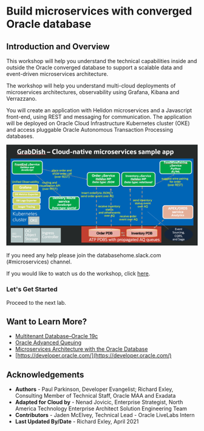 # Build microservices with converged Oracle database
## Introduction and Overview

[](youtube:v0nYRueADbo)

This workshop will help you understand the technical capabilities inside and outside the Oracle converged database to support a scalable data and event-driven microservices architecture.

<if type="multicloud-freetier">
The workshop will help you understand multi-cloud deployments of microservices architectures, observability using Grafana, Kibana and Verrazzano.
</if>

You will create an application with Helidon microservices and a Javascript front-end, using REST and messaging for communication.  The application will be deployed on Oracle Cloud Infrastructure Kubernetes cluster (OKE) and access pluggable Oracle Autonomous Transaction Processing databases.

![](./images/architecture.png " ")

If you need any help please join the databasehome.slack.com (#microservices) channel.

If you would like to watch us do the workshop, click [here](https://youtu.be/yLBEPjOWaz0).

### Let's Get Started

Proceed to the next lab.

## Want to Learn More?

* [Multitenant Database–Oracle 19c](https://www.oracle.com/database/technologies/multitenant.html)
* [Oracle Advanced Queuing](https://docs.oracle.com/en/database/oracle/oracle-database/19/adque/aq-introduction.html)
* [Microservices Architecture with the Oracle Database](https://www.oracle.com/technetwork/database/availability/trn5515-microserviceswithoracle-5187372.pdf)
* [https://developer.oracle.com/](https://developer.oracle.com/)

## Acknowledgements
* **Authors** - Paul Parkinson, Developer Evangelist; Richard Exley, Consulting Member of Technical Staff, Oracle MAA and Exadata
* **Adapted for Cloud by** -  Nenad Jovicic, Enterprise Strategist, North America Technology Enterprise Architect Solution Engineering Team
* **Contributors** - Jaden McElvey, Technical Lead - Oracle LiveLabs Intern
* **Last Updated By/Date** - Richard Exley, April 2021
